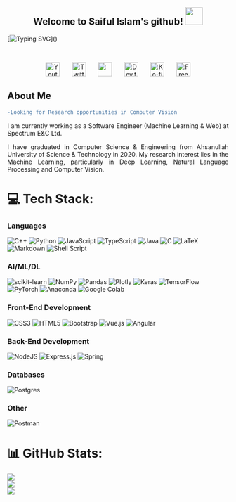 <h2 align="center">
  Welcome to Saiful Islam's github!
  <img src="https://media.giphy.com/media/hvRJCLFzcasrR4ia7z/giphy.gif" width="40">
</h2>

[![Typing SVG](https://readme-typing-svg.demolab.com?font=console&size=24&duration=3000&pause=500&color=15F797&center=true&vCenter=true&width=1000&height=30&lines=Software+Engineer+(Web+%26+Machine+Learning).;Research+Enthusiast.;)]()

<br/>

<!-- Social icons section -->
<p align="center">
  <a href="https://www.youtube.com/c/DevProTips"><img width="32px" alt="Youtube" title="Youtube" src="https://i.imgur.com/qiXu7b2.png"/></a>
  &#8287;&#8287;&#8287;&#8287;&#8287;
  <a href="https://twitter.com/DenverCoder1"><img width="32px" alt="Twitter" title="Twitter" src="https://i.imgur.com/OXZM1L6.png"/></a>
  &#8287;&#8287;&#8287;&#8287;&#8287;
  <a href="https://discord.gg/fPrdqh3Zfu" alt="Dev Pro Tips Discussion & Support Server"><img width="32px" src="https://i.imgur.com/OViZO8J.png"/></a>
  &#8287;&#8287;&#8287;&#8287;&#8287;
  <a href="https://dev.to/denvercoder1"><img width="32px" alt="Dev.to" title="DenverCoder1 Dev.to" src="https://i.imgur.com/mVm29vK.png"></a>
  &#8287;&#8287;&#8287;&#8287;&#8287;
  <a href="https://ko-fi.com/jlawrence"><img width="32px" alt="Ko-fi" title="Buy me a coffee" src="https://i.imgur.com/PpLeD3K.png"/></a>
  &#8287;&#8287;&#8287;&#8287;&#8287;
  <a href="http://eyl327.mywebcommunity.org/promos/"><img width="32px" alt="Free Stuff" title="Free gifts for you" src="https://i.imgur.com/0uVwkoZ.png"/></a>
</p>


<h2> About Me </h2>

<!-- -Looking for a Ph.D. position in Computer Vision. -->

````diff
-Looking for Research opportunities in Computer Vision
````

<p align="justify"> I am currently working as a Software Engineer (Machine Learning & Web) at Spectrum E&C Ltd.</p>

<p align="justify"> I have graduated in Computer Science & Engineering from Ahsanullah University of Science & Technology in 2020. My research interest lies in the Machine Learning, particularly in Deep Learning, Natural Language Processing and Computer Vision. </p>


# 💻 Tech Stack:

### Languages

![C++](https://img.shields.io/badge/c++-%2300599C.svg?style=plastic&logo=c%2B%2B&logoColor=white)
![Python](https://img.shields.io/badge/python-3670A0?style=plastic&logo=python&logoColor=ffdd54)
![JavaScript](https://img.shields.io/badge/javascript-%23323330.svg?style=plastic&logo=javascript&logoColor=%23F7DF1E)
![TypeScript](https://img.shields.io/badge/typescript-%23007ACC.svg?style=plastic&logo=typescript&logoColor=white)
![Java](https://img.shields.io/badge/java-%23ED8B00.svg?style=plastic&logo=java&logoColor=white) 
![C](https://img.shields.io/badge/c-%2300599C.svg?style=plastic&logo=c&logoColor=white) 
![LaTeX](https://img.shields.io/badge/latex-%23008080.svg?style=plastic&logo=latex&logoColor=white)
![Markdown](https://img.shields.io/badge/markdown-%23000000.svg?style=plastic&logo=markdown&logoColor=white) 
![Shell Script](https://img.shields.io/badge/shell_script-%23121011.svg?style=plastic&logo=gnu-bash&logoColor=white) 


### AI/ML/DL

![scikit-learn](https://img.shields.io/badge/scikit--learn-%23F7931E.svg?style=plastic&logo=scikit-learn&logoColor=white)
![NumPy](https://img.shields.io/badge/numpy-%23013243.svg?style=plastic&logo=numpy&logoColor=white)
![Pandas](https://img.shields.io/badge/pandas-%23150458.svg?style=plastic&logo=pandas&logoColor=white)
![Plotly](https://img.shields.io/badge/Plotly-%233F4F75.svg?style=plastic&logo=plotly&logoColor=white)
![Keras](https://img.shields.io/badge/Keras-%23D00000.svg?style=plastic&logo=Keras&logoColor=white)
![TensorFlow](https://img.shields.io/badge/TensorFlow-%23FF6F00.svg?style=plastic&logo=TensorFlow&logoColor=white) 
![PyTorch](https://img.shields.io/badge/PyTorch-%23EE4C2C.svg?style=plastic&logo=PyTorch&logoColor=white)
![Anaconda](https://img.shields.io/badge/Anaconda-%2344A833.svg?style=plastic&logo=anaconda&logoColor=white)
![Google Colab](https://img.shields.io/badge/Colab-F9AB00?style=plastic&logo=googlecolab&color=white)


### Front-End Development

![CSS3](https://img.shields.io/badge/css3-%231572B6.svg?style=plastic&logo=css3&logoColor=white) 
![HTML5](https://img.shields.io/badge/html5-%23E34F26.svg?style=plastic&logo=html5&logoColor=white)
![Bootstrap](https://img.shields.io/badge/bootstrap-%23563D7C.svg?style=plastic&logo=bootstrap&logoColor=white)
![Vue.js](https://img.shields.io/badge/vuejs-%2335495e.svg?style=plastic&logo=vuedotjs&logoColor=%234FC08D)
![Angular](https://img.shields.io/badge/angular-%23DD0031.svg?style=plastic&logo=angular&logoColor=white)


### Back-End Development

![NodeJS](https://img.shields.io/badge/node.js-6DA55F?style=plastic&logo=node.js&logoColor=white)
![Express.js](https://img.shields.io/badge/express.js-%23404d59.svg?style=plastic&logo=express&logoColor=%2361DAFB)
![Spring](https://img.shields.io/badge/spring-%236DB33F.svg?style=plastic&logo=spring&logoColor=white) 


### Databases

![Postgres](https://img.shields.io/badge/postgres-%23316192.svg?style=plastic&logo=postgresql&logoColor=white)


### Other

![Postman](https://img.shields.io/badge/Postman-FF6C37?style=plastic&logo=postman&logoColor=white) 




# 📊 GitHub Stats:

<p align="center">
  
  ![](https://github-readme-stats.vercel.app/api?username=SonnetSaif&theme=radical&hide_border=false&include_all_commits=false&count_private=false)<br/>
  ![](https://github-readme-streak-stats.herokuapp.com/?user=SonnetSaif&theme=radical&hide_border=false)<br/>
  ![](https://github-readme-stats.vercel.app/api/top-langs/?username=SonnetSaif&theme=radical&hide_border=false&include_all_commits=false&count_private=false&layout=compact)
  
</p>




